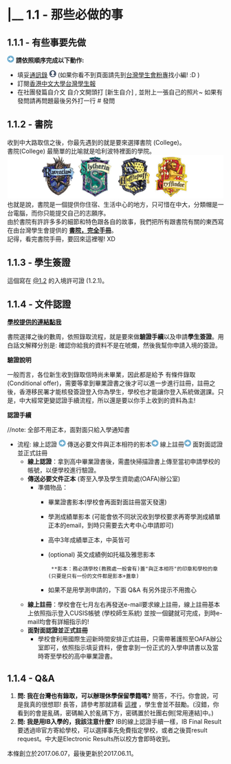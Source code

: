 # \|\_\_ 1.1 - 那些必做的事

## 1.1.1 - 有些事要先做

![](../.gitbook/assets/arrow-up%20%283%29.png) **請依照順序完成以下動作:**

* 填妥[通訊錄](https://www.facebook.com/groups/162461677166537/permalink/1293845780694782/) ![](../.gitbook/assets/profle.png) \(如果你看不到頁面請先到[台灣學生會粉專](https://www.facebook.com/CUHK.Taiwanese.Student.Association/)找小編! :D \)
* 訂閱[香港中文大學台灣學生報](https://www.facebook.com/cuhktsanews/)
* 在社團發篇自介文  自介文開頭打 \[新生自介\] , 並附上一張自己的照片~ 如果有發問請再問題最後另外打一行 ‪\#‎ 發問‬

## 1.1.2 - 書院

收到中大路取信之後，你最先遇到的就是要來選擇書院 \(College\)。  
書院\(College\) 最簡單的比喻就是哈利波特裡面的學院。  
![](../.gitbook/assets/harry-potter-house-logos-2.jpg)  
也就是說，書院是一個提供你住宿、生活中心的地方，只可惜在中大，分類帽是一台電腦，而你只能提交自己的志願序。  
由於書院有許許多多的細節和特色跟各自的故事，我們把所有跟書院有關的東西寫在由台灣學生會提供的 [**書院，完全手冊**](https://cuhktsa.gitbooks.io/cuhk-tsa-college/content/)。  
記得，看完書院手冊，要回來這裡喔! XD

## **1.1.3 - 學生簽證**

這個寫在 [@1.2](12-qian-8b493f-shen-fen-8b493f.md) 的入境許可證 \(1.2.1\)。

## **1.1.4 - 文件認證**

[**學校提供的連結點我**](http://www.cuhk.edu.hk/adm/intl/uginfo17/forms/CUHK_ISOD_INTL2017.pdf)

書院選擇之後的數周，依照錄取流程，就是要來做**驗證手續**以及申請**學生簽證**。用白話文解釋分別是: 確認你給我的資料不是在唬爛，然後我幫你申請入境的簽證。

**驗證說明**

一般而言，各位新生收到錄取信時尚未畢業，因此都是給予 有條件錄取 \(Conditional offer\)，需要等拿到畢業證書之後才可以進一步進行註冊，註冊之後，香港移民署才能核發簽證登入你為學生，學校也才能讓你登入系統做選課。只是，中大經常更變認證手續流程，所以還是要以你手上收到的資料為主!

**認證手續**

//note: 全部不用正本，面對面只給入學通知書

* 流程: 線上認證 ![](../.gitbook/assets/arrow-up%20%282%29.png) 傳送必要文件與正本相符的影本![](../.gitbook/assets/arrow-up.png) 線上註冊![](../.gitbook/assets/arrow-up%20%281%29.png) 面對面認證並正式註冊
  * **線上認證**：拿到高中畢業證書後，需盡快掃描證書上傳至當初申請學校的帳號，以便學校進行驗證。
  * **傳送必要文件正本** \(寄至入學及學生資助處\(OAFA\)辦公室\)
    * 準備物品：
      * 畢業證書影本\(學校會再面對面註冊當天發還\)
      * 學測成績單影本 \(可能會依不同狀況收到學校要求再寄學測成績單正本的email，到時只需要去大考中心申請即可\)
      * 高中3年成績單正本，中英皆可
      * \(optional\) 英文成績例如托福及雅思影本

        ```text
         **影本：務必請學校(教務處一般會有)蓋"與正本相符"的印章和學校的章(只要是只有一份的文件都是影本+蓋章)
        ```

      * 如果不是用學測申請的，下面 Q&A 有另外提示不用擔心
  * **線上註冊**：學校會在七月左右再發送e-mail要求線上註冊，線上註冊基本上依照指示登入CUSIS帳號 \(學校師生系統\) 並按一個鍵就可完成，到時e-mail均會有詳細指示的!
  * **面對面認證並正式註冊**
    * 學校會利用國際生迎新時間安排正式註冊，只需帶著護照至OAFA辦公室即可，依照指示填妥資料，便會拿到一份正式的入學申請書以及當時寄至學校的高中畢業證書。

## **1.1.4 - Q&A**

1. **問: 我在台灣也有錄取，可以辦理休學保留學籍嗎?**   簡答，不行。你會說，可是我真的很想耶! 長答，請參考那就請看 [這裡](https://cryptobin.co/d8u6c1x8) ，學生會並不鼓勵。\(沒錯，你看到的會是亂碼，密碼輸入於亂碼下方，密碼置於社團右側\[常用連結\]中。\)
2. **問: 我是用IB入學的，我該注意什麼?** IB的線上認證手續一樣，IB Final Result 要透過IB官方寄給學校，可以選擇事先免費指定學校，或者之後買result request。中大是Electronic Results所以校方會即時收到。

本條創立於2017.06.07，最後更新於2017.06.11。

